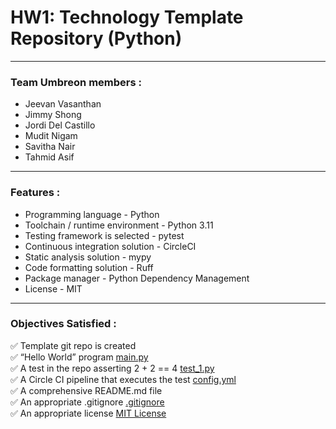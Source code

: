 # HW1: Technology Template Repository (Python)
---
### Team Umbreon members :
* Jeevan Vasanthan
* Jimmy Shong
* Jordi Del Castillo
* Mudit Nigam
* Savitha Nair
* Tahmid Asif
---
### Features :
* Programming language - Python
* Toolchain / runtime environment - Python 3.11
* Testing framework is selected - pytest
* Continuous integration solution - CircleCI
* Static analysis solution - mypy
* Code formatting solution - Ruff
* Package manager - Python Dependency Management
* License - MIT
---
### Objectives Satisfied :
:white_check_mark: Template git repo is created <br>
:white_check_mark: “Hello World” program [main.py](https://github.com/OpenSource-Spring2024/python-template/blob/master/src/main.py)<br> 
:white_check_mark: A test in the repo asserting 2 + 2 == 4 [test_1.py](https://github.com/OpenSource-Spring2024/python-template/blob/master/tests/test_1.py)<br>
:white_check_mark: A Circle CI pipeline that executes the test [config.yml](https://github.com/OpenSource-Spring2024/python-template/blob/master/.circleci/config.yml)<br>
:white_check_mark: A comprehensive README.md file <br>
:white_check_mark: An appropriate .gitignore [.gitignore](https://github.com/OpenSource-Spring2024/python-template/blob/master/.gitignore)<br>
:white_check_mark: An appropriate license [MIT License](https://github.com/OpenSource-Spring2024/python-template/blob/master/LICENSE)<br>







